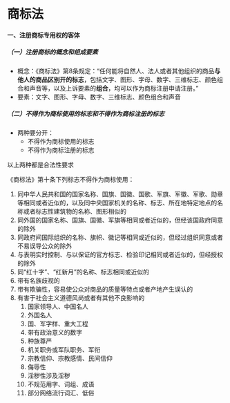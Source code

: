 # 商标法
#### 一、注册商标专用权的客体
##### （一）注册商标的概念和组成要素
- 概念：《商标法》第8条规定：“任何能将自然人、法人或者其他组织的商品**与他人的商品区别开的标志**，包括文字、图形、字母、数字、三维标志、颜色组合和声音等，以及上诉要素的**组合**，均可以作为商标注册申请注册。”
- 要素：文字、图形、字母、数字、三维标志、颜色组合和声音

##### （二）不得作为商标使用的标志和不得作为商标注册的标志

- 两种要分开：
	- 不得作为商标使用的标志
	- 不得作为商标注册的标志

以上两种都是合法性要求

《商标法》第十条下列标志不得作为商标使用：
1. 同中华人民共和国的国家名称、国旗、国徽、国歌、军旗、军徽、军歌、勋章等相同或者近似的，以及同中央国家机关的名称、标志、所在地特定地点的名称或者标志性建筑物的名称、图形相似的
2. 同外国的国家名称、国旗、国徽、军旗等相同或者近似的，但经该国政府同意的除外
3. 同政府间国际组织的名称、旗帜、徽记等相同或近似的，但经过组织同意或者不易误导公众的除外
4. 与表明实时控制、与以保证的官方标志、检验印记相同或者近似的，但经授权的除外
5. 同“红十字”、“红新月”的名称、标志相同或近似的
6. 带有名族歧视的
7. 带有欺骗性，容易使公众对商品的质量等特点或者产地产生误认的
8. 有害于社会主义道德风尚或者有其他不良影响的
	1. 国家领导人、中国名人
	2. 外国名人
	3. 国、军字样、重大工程
	4. 带有政治意义的数字
	5. 种族尊严
	6. 机关职务或军队职务、军衔
	7. 宗教信仰、宗教感情、民间信仰
	8. 侮辱性
	9. 淫秽性涉及淫秽
	10. 不规范用字、词组、成语
	11. 部分网络流行词汇、低俗
